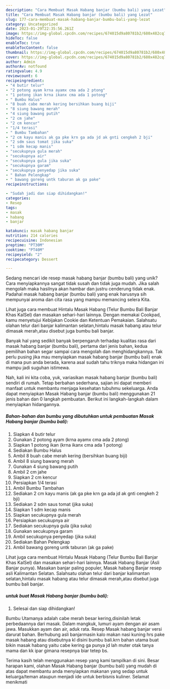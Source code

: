 ```yaml
---
description: "Cara Membuat Masak Habang banjar (bumbu bali) yang Lezat"
title: "Cara Membuat Masak Habang banjar (bumbu bali) yang Lezat"
slug: 177-cara-membuat-masak-habang-banjar-bumbu-bali-yang-lezat
category: Uncategorized
date: 2023-01-29T22:35:56.261Z
image: https://img-global.cpcdn.com/recipes/674015d9a80781b2/680x482cq70/masak-habang-banjar-bumbu-bali-foto-resep-utama.jpg
hideToc: false
enableToc: true
enableTocContent: false
thumbnail: https://img-global.cpcdn.com/recipes/674015d9a80781b2/680x482cq70/masak-habang-banjar-bumbu-bali-foto-resep-utama.jpg
cover: https://img-global.cpcdn.com/recipes/674015d9a80781b2/680x482cq70/masak-habang-banjar-bumbu-bali-foto-resep-utama.jpg
author: Admin
authorAv: notfound
ratingvalue: 4.9
reviewcount: 6
recipeingredient:
- "4 butir telur"
- "2 potong ayam krna ayamx cma ada 2 ptong"
- "1 potong ikan krna ikanx cma ada 1 potong"
- " Bumbu Halus"
- "8 buah cabe merah kering bersihkan buang biji"
- "8 siung bawang merah"
- "4 siung bawang putih"
- "2 cm jahe"
- "2 cm kencur"
- "1/4 terasi"
- " Bumbu Tambahan"
- "2 cm kayu manis ak ga pke krn ga ada jd ak gnti cengkeh 2 bji"
- "2 sdm saus tomat jika suka"
- "1 sdm kecap manis"
- "secukupnya gula merah"
- "secukupnya air"
- "secukupnya gula jika suka"
- "secukupnya garam"
- "secukupnya penyedap jika suka"
- " Bahan Pelengkap"
- " bawang goreng untk taburan ak ga pake"
recipeinstructions:

- "Sudah jadi dan siap dihidangkan!"
categories:
- Resep
tags:
- masak
- habang
- banjar

katakunci: masak habang banjar 
nutrition: 214 calories
recipecuisine: Indonesian
preptime: "PT30M"
cooktime: "PT40M"
recipeyield: "2"
recipecategory: Dessert

---
```





Sedang mencari ide resep masak habang banjar (bumbu bali) yang unik? Cara menyiapkannya sangat tidak susah dan tidak juga mudah. Jika salah mengolah maka hasilnya akan hambar dan justru cenderung tidak enak. Padahal masak habang banjar (bumbu bali) yang enak harusnya sih mempunyai aroma dan cita rasa yang mampu memancing selera Kita.





Lihat juga cara membuat Hintalu Masak Habang (Telur Bumbu Bali Banjar Khas KalSel) dan masakan sehari-hari lainnya. Dengan memakai Cookpad, kamu menyetujui Kebijakan Cookie dan Ketentuan Pemakaian. Salahsatu olahan telur dari banjar kalimantan selatan,hintalu masak habang atau telur dimasak merah,atau disebut juga bumbu bali banjar.

Banyak hal yang sedikit banyak berpengaruh terhadap kualitas rasa dari masak habang banjar (bumbu bali), pertama dari jenis bahan, kedua pemilihan bahan segar sampai cara mengolah dan menghidangkannya. Tak perlu pusing jika mau menyiapkan masak habang banjar (bumbu bali) enak di mana pun anda berada, karena asal sudah tahu triknya maka hidangan ini mampu jadi suguhan istimewa.






Nah, kali ini kita coba, yuk, variasikan masak habang banjar (bumbu bali) sendiri di rumah. Tetap berbahan sederhana, sajian ini dapat memberi manfaat untuk membantu menjaga kesehatan tubuhmu sekeluarga. Anda dapat menyiapkan Masak Habang banjar (bumbu bali) menggunakan 21 jenis bahan dan 0 langkah pembuatan. Berikut ini langkah-langkah dalam menyiapkan hidangannya.

<!--inarticleads1-->

##### Bahan-bahan dan bumbu yang dibutuhkan untuk pembuatan Masak Habang banjar (bumbu bali):

1. Siapkan 4 butir telur
1. Gunakan 2 potong ayam (krna ayamx cma ada 2 ptong)
1. Siapkan 1 potong ikan (krna ikanx cma ada 1 potong)
1. Sediakan  Bumbu Halus
1. Ambil 8 buah cabe merah kering (bersihkan buang biji)
1. Ambil 8 siung bawang merah
1. Gunakan 4 siung bawang putih
1. Ambil 2 cm jahe
1. Siapkan 2 cm kencur
1. Persiapkan 1/4 terasi
1. Ambil  Bumbu Tambahan
1. Sediakan 2 cm kayu manis (ak ga pke krn ga ada jd ak gnti cengkeh 2 bji)
1. Sediakan 2 sdm saus tomat (jika suka)
1. Siapkan 1 sdm kecap manis
1. Siapkan secukupnya gula merah
1. Persiapkan secukupnya air
1. Sediakan secukupnya gula (jika suka)
1. Gunakan secukupnya garam
1. Ambil secukupnya penyedap (jika suka)
1. Sediakan  Bahan Pelengkap
1. Ambil  bawang goreng untk taburan (ak ga pake)


Lihat juga cara membuat Hintalu Masak Habang (Telur Bumbu Bali Banjar Khas KalSel) dan masakan sehari-hari lainnya. Masak Habang Banjar (Asli Banjar punya). Masakan banjar paling populer, Masak habang Banjar resep asli Kalimantan Selatan. Salahsatu olahan telur dari banjar kalimantan selatan,hintalu masak habang atau telur dimasak merah,atau disebut juga bumbu bali banjar. 

<!--inarticleads2-->

#####  untuk buat Masak Habang banjar (bumbu bali):


1. Selesai dan siap dihidangkan!

Bumbu Utamanya adalah cabe merah besar kering,disinilah letak perbedaannya dari masak. Dalam mangkuk, lumuri ayam dengan air asam jawa. Masukkan ayam dan air, aduk rata. Resep Masak habang banjar versi darurat bahan. Berhubung asli banjarmasin kalo makan nasi kuning hrs pake masak habang atau disebutnya kl disini bumbu bali.krn bahan utama buat bikin masak habang yaitu cabe kering ga punya jd lah muter otak tanya mama dan kk ipar gimana resepnya biar tetep bs. 

Terima kasih telah menggunakan resep yang kami tampilkan di sini. Besar harapan kami, olahan Masak Habang banjar (bumbu bali) yang mudah di atas dapat membantu anda menyiapkan makanan yang sedap untuk keluarga/teman ataupun menjadi ide untuk berbisnis kuliner. Selamat menikmati
